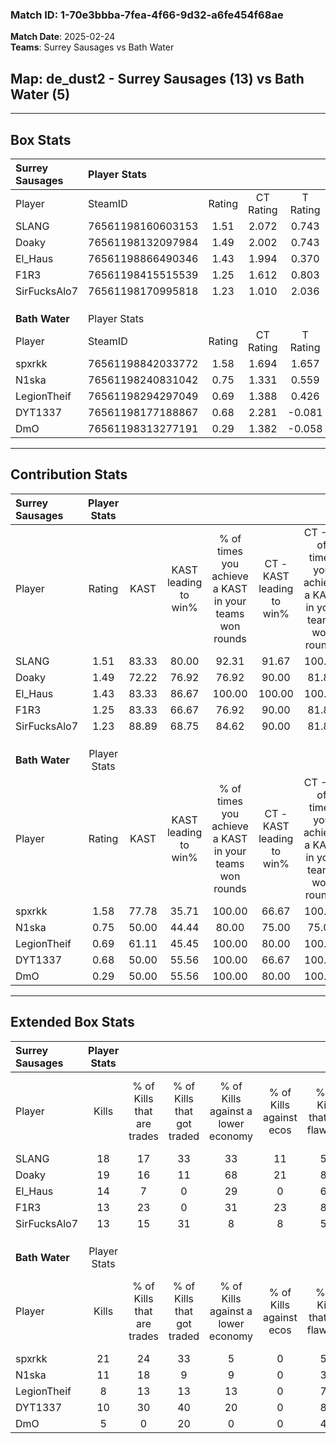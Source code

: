 ### Match ID: 1-70e3bbba-7fea-4f66-9d32-a6fe454f68ae  
**Match Date**: 2025-02-24  
**Teams**: Surrey Sausages vs Bath Water  

## **Map**: de_dust2 - Surrey Sausages (13) vs Bath Water (5)  
---  

## Box Stats  

| **Surrey Sausages** | Player Stats      |        |           |          |       |       |       |         |        |      |     |
| :- | :- | :-: | :-: | :-: | :-: | :-: | :-: | :-: | :-: | :-: | :-: |
| Player              | SteamID           | Rating | CT Rating | T Rating | KAST  |  ADR  | Kills | Assists | Deaths | K/D  | HS% |
| SLANG               | 76561198160603153 |  1.51  |   2.072   |  0.743   | 83.33 | 101.1 |  18   |    6    |   13   | 1.38 | 22  |
| Doaky               | 76561198132097984 |  1.49  |   2.002   |  0.743   | 72.22 | 103.0 |  19   |    3    |   12   | 1.58 | 10  |
| El_Haus             | 76561198866490346 |  1.43  |   1.994   |  0.370   | 83.33 | 82.4  |  14   |    6    |   7    | 2.00 | 64  |
| F1R3                | 76561198415515539 |  1.25  |   1.612   |  0.803   | 83.33 | 80.1  |  13   |    5    |   11   | 1.18 | 61  |
| SirFucksAlo7        | 76561198170995818 |  1.23  |   1.010   |  2.036   | 88.89 | 68.7  |  13   |    5    |   12   | 1.08 | 38  |
|                     |                   |        |           |          |       |       |       |         |        |      |     |
|                     |                   |        |           |          |       |       |       |         |        |      |     |
|                     |                   |        |           |          |       |       |       |         |        |      |     |
| **Bath Water**      | Player Stats      |        |           |          |       |       |       |         |        |      |     |
| Player              | SteamID           | Rating | CT Rating | T Rating | KAST  |  ADR  | Kills | Assists | Deaths | K/D  | HS% |
| spxrkk              | 76561198842033772 |  1.58  |   1.694   |  1.657   | 77.78 | 116.4 |  21   |    2    |   15   | 1.40 | 28  |
| N1ska               | 76561198240831042 |  0.75  |   1.331   |  0.559   | 50.00 | 63.6  |  11   |    2    |   14   | 0.79 | 63  |
| LegionTheif         | 76561198294297049 |  0.69  |   1.388   |  0.426   | 61.11 | 62.3  |   8   |    7    |   15   | 0.53 | 37  |
| DYT1337             | 76561198177188867 |  0.68  |   2.281   |  -0.081  | 50.00 | 67.6  |  10   |    5    |   16   | 0.63 | 60  |
| DmO                 | 76561198313277191 |  0.29  |   1.382   |  -0.058  | 50.00 | 35.7  |   5   |    3    |   17   | 0.29 | 20  |
---  

## Contribution Stats  

| **Surrey Sausages** | Player Stats |       |                      |                                                        |                           |                                                             |                          |                                                            |
| :- | :-: | :-: | :-: | :-: | :-: | :-: | :-: | :-: |
| Player              |    Rating    | KAST  | KAST leading to win% | % of times you achieve a KAST in your teams won rounds | CT - KAST leading to win% | CT - % of times you achieve a KAST in your teams won rounds | T - KAST leading to win% | T - % of times you achieve a KAST in your teams won rounds |
| SLANG               |     1.51     | 83.33 |        80.00         |                         92.31                          |           91.67           |                           100.00                            |          33.33           |                           50.00                            |
| Doaky               |     1.49     | 72.22 |        76.92         |                         76.92                          |           90.00           |                            81.82                            |          33.33           |                           50.00                            |
| El_Haus             |     1.43     | 83.33 |        86.67         |                         100.00                         |          100.00           |                           100.00                            |          50.00           |                           100.00                           |
| F1R3                |     1.25     | 83.33 |        66.67         |                         76.92                          |           90.00           |                            81.82                            |          20.00           |                           50.00                            |
| SirFucksAlo7        |     1.23     | 88.89 |        68.75         |                         84.62                          |           90.00           |                            81.82                            |          33.33           |                           100.00                           |
|                     |              |       |                      |                                                        |                           |                                                             |                          |                                                            |
|                     |              |       |                      |                                                        |                           |                                                             |                          |                                                            |
|                     |              |       |                      |                                                        |                           |                                                             |                          |                                                            |
| **Bath Water**      | Player Stats |       |                      |                                                        |                           |                                                             |                          |                                                            |
| Player              |    Rating    | KAST  | KAST leading to win% | % of times you achieve a KAST in your teams won rounds | CT - KAST leading to win% | CT - % of times you achieve a KAST in your teams won rounds | T - KAST leading to win% | T - % of times you achieve a KAST in your teams won rounds |
| spxrkk              |     1.58     | 77.78 |        35.71         |                         100.00                         |           66.67           |                           100.00                            |          12.50           |                           100.00                           |
| N1ska               |     0.75     | 50.00 |        44.44         |                         80.00                          |           75.00           |                            75.00                            |          20.00           |                           100.00                           |
| LegionTheif         |     0.69     | 61.11 |        45.45         |                         100.00                         |           80.00           |                           100.00                            |          16.67           |                           100.00                           |
| DYT1337             |     0.68     | 50.00 |        55.56         |                         100.00                         |           66.67           |                           100.00                            |          33.33           |                           100.00                           |
| DmO                 |     0.29     | 50.00 |        55.56         |                         100.00                         |           80.00           |                           100.00                            |          25.00           |                           100.00                           |
---  

## Extended Box Stats  

| **Surrey Sausages** | Player Stats |                            |                            |                                    |                         |                              |                                 |        |                             |                                     |                          |                               |                            |
| :- | :-: | :-: | :-: | :-: | :-: | :-: | :-: | :-: | :-: | :-: | :-: | :-: | :-: |
| Player              |    Kills     | % of Kills that are trades | % of Kills that got traded | % of Kills against a lower economy | % of Kills against ecos | % of Kills that are flawless | % of Kills that are close duels | Deaths | % of Deaths that get traded | % of Deaths against a lower economy | % of Deaths against ecos | % of Deaths that are flawless | % of Deaths that are close |
| SLANG               |      18      |             17             |             33             |                 33                 |           11            |              56              |               22                |   13   |             31              |                 15                  |            0             |              46               |             15             |
| Doaky               |      19      |             16             |             11             |                 68                 |           21            |              89              |                0                |   12   |             25              |                 17                  |            0             |              83               |             8              |
| El_Haus             |      14      |             7              |             0              |                 29                 |            0            |              64              |                7                |   7    |              0              |                 14                  |            0             |              43               |             29             |
| F1R3                |      13      |             23             |             0              |                 31                 |           23            |              85              |                0                |   11   |             27              |                 27                  |            9             |              73               |             0              |
| SirFucksAlo7        |      13      |             15             |             31             |                 8                  |            8            |              54              |                8                |   12   |             33              |                 25                  |            0             |              42               |             0              |
|                     |              |                            |                            |                                    |                         |                              |                                 |        |                             |                                     |                          |                               |                            |
|                     |              |                            |                            |                                    |                         |                              |                                 |        |                             |                                     |                          |                               |                            |
|                     |              |                            |                            |                                    |                         |                              |                                 |        |                             |                                     |                          |                               |                            |
| **Bath Water**      | Player Stats |                            |                            |                                    |                         |                              |                                 |        |                             |                                     |                          |                               |                            |
| Player              |    Kills     | % of Kills that are trades | % of Kills that got traded | % of Kills against a lower economy | % of Kills against ecos | % of Kills that are flawless | % of Kills that are close duels | Deaths | % of Deaths that get traded | % of Deaths against a lower economy | % of Deaths against ecos | % of Deaths that are flawless | % of Deaths that are close |
| spxrkk              |      21      |             24             |             33             |                 5                  |            0            |              57              |                5                |   15   |             20              |                  0                  |            0             |              67               |             7              |
| N1ska               |      11      |             18             |             9              |                 9                  |            0            |              36              |               27                |   14   |             14              |                  0                  |            0             |              79               |             0              |
| LegionTheif         |      8       |             13             |             13             |                 13                 |            0            |              75              |                0                |   15   |             13              |                  0                  |            0             |              60               |             13             |
| DYT1337             |      10      |             30             |             40             |                 20                 |            0            |              80              |                0                |   16   |              6              |                  6                  |            0             |              63               |             19             |
| DmO                 |      5       |             0              |             20             |                 0                  |            0            |              40              |               20                |   17   |             24              |                  6                  |            0             |              82               |             0              |
